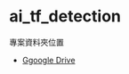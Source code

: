 # ai_tf_detection
專案資料夾位置

* [Ggoogle Drive](https://drive.google.com/drive/folders/1lkN5X1vFsKOWLGTRlp-Vet8MwxmSdENr?usp=share_link)
